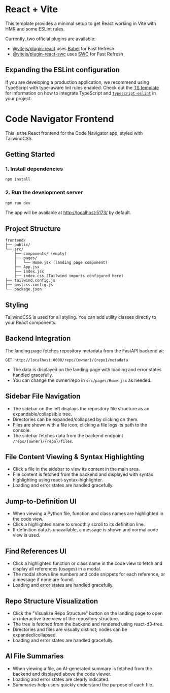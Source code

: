 # React + Vite

This template provides a minimal setup to get React working in Vite with HMR and some ESLint rules.

Currently, two official plugins are available:

- [@vitejs/plugin-react](https://github.com/vitejs/vite-plugin-react/blob/main/packages/plugin-react) uses [Babel](https://babeljs.io/) for Fast Refresh
- [@vitejs/plugin-react-swc](https://github.com/vitejs/vite-plugin-react/blob/main/packages/plugin-react-swc) uses [SWC](https://swc.rs/) for Fast Refresh

## Expanding the ESLint configuration

If you are developing a production application, we recommend using TypeScript with type-aware lint rules enabled. Check out the [TS template](https://github.com/vitejs/vite/tree/main/packages/create-vite/template-react-ts) for information on how to integrate TypeScript and [`typescript-eslint`](https://typescript-eslint.io) in your project.

# Code Navigator Frontend

This is the React frontend for the Code Navigator app, styled with TailwindCSS.

## Getting Started

### 1. Install dependencies

```bash
npm install
```

### 2. Run the development server

```bash
npm run dev
```

The app will be available at [http://localhost:5173/](http://localhost:5173/) by default.

## Project Structure

```
frontend/
├── public/
└── src/
    ├── components/ (empty)
    ├── pages/
    │   └── Home.jsx (landing page component)
    ├── App.jsx
    ├── index.jsx
    ├── index.css (Tailwind imports configured here)
├── tailwind.config.js
├── postcss.config.js
└── package.json
```

## Styling

TailwindCSS is used for all styling. You can add utility classes directly to your React components.

## Backend Integration

The landing page fetches repository metadata from the FastAPI backend at:

```
GET http://localhost:8000/repo/{owner}/{repo}/metadata
```

- The data is displayed on the landing page with loading and error states handled gracefully.
- You can change the owner/repo in `src/pages/Home.jsx` as needed.

## Sidebar File Navigation

- The sidebar on the left displays the repository file structure as an expandable/collapsible tree.
- Directories can be expanded/collapsed by clicking on them.
- Files are shown with a file icon; clicking a file logs its path to the console.
- The sidebar fetches data from the backend endpoint `/repo/{owner}/{repo}/files`.

## File Content Viewing & Syntax Highlighting

- Click a file in the sidebar to view its content in the main area.
- File content is fetched from the backend and displayed with syntax highlighting using react-syntax-highlighter.
- Loading and error states are handled gracefully.

## Jump-to-Definition UI

- When viewing a Python file, function and class names are highlighted in the code view.
- Click a highlighted name to smoothly scroll to its definition line.
- If definition data is unavailable, a message is shown and normal code view is used.

## Find References UI

- Click a highlighted function or class name in the code view to fetch and display all references (usages) in a modal.
- The modal shows line numbers and code snippets for each reference, or a message if none are found.
- Loading and error states are handled gracefully.

## Repo Structure Visualization

- Click the "Visualize Repo Structure" button on the landing page to open an interactive tree view of the repository structure.
- The tree is fetched from the backend and rendered using react-d3-tree.
- Directories and files are visually distinct; nodes can be expanded/collapsed.
- Loading and error states are handled gracefully.

## AI File Summaries

- When viewing a file, an AI-generated summary is fetched from the backend and displayed above the code viewer.
- Loading and error states are clearly indicated.
- Summaries help users quickly understand the purpose of each file.
